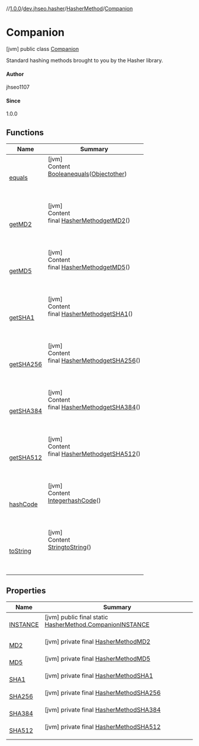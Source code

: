 //[1.0.0](../../../index.md)/[dev.jhseo.hasher](../../index.md)/[HasherMethod](../index.md)/[Companion](index.md)



# Companion  
 [jvm] public class [Companion](index.md)

Standard hashing methods brought to you by the Hasher library.



#### Author  


jhseo1107



#### Since  


1.0.0

   


## Functions  
  
|  Name|  Summary| 
|---|---|
| <a name="kotlin/Any/equals/#kotlin.Any?/PointingToDeclaration/"></a>[equals](index.md#%5Bkotlin%2FAny%2Fequals%2F%23kotlin.Any%3F%2FPointingToDeclaration%2F%5D%2FFunctions%2F-1375144273)| <a name="kotlin/Any/equals/#kotlin.Any?/PointingToDeclaration/"></a>[jvm]  <br>Content  <br>[Boolean](https://docs.oracle.com/javase/8/docs/api/java/lang/Boolean.html)[equals](index.md#%5Bkotlin%2FAny%2Fequals%2F%23kotlin.Any%3F%2FPointingToDeclaration%2F%5D%2FFunctions%2F-1375144273)([Object](https://docs.oracle.com/javase/8/docs/api/java/lang/Object.html)[other](index.md#%5Bkotlin%2FAny%2Fequals%2F%23kotlin.Any%3F%2FPointingToDeclaration%2F%5D%2FFunctions%2F-1375144273))  <br>  <br><br><br>
| <a name="dev.jhseo.hasher/HasherMethod.Companion/<get-MD2>/#/PointingToDeclaration/"></a>[getMD2](get-m-d2.md)| <a name="dev.jhseo.hasher/HasherMethod.Companion/<get-MD2>/#/PointingToDeclaration/"></a>[jvm]  <br>Content  <br>final [HasherMethod](../index.md)[getMD2](get-m-d2.md)()  <br>  <br><br><br>
| <a name="dev.jhseo.hasher/HasherMethod.Companion/<get-MD5>/#/PointingToDeclaration/"></a>[getMD5](get-m-d5.md)| <a name="dev.jhseo.hasher/HasherMethod.Companion/<get-MD5>/#/PointingToDeclaration/"></a>[jvm]  <br>Content  <br>final [HasherMethod](../index.md)[getMD5](get-m-d5.md)()  <br>  <br><br><br>
| <a name="dev.jhseo.hasher/HasherMethod.Companion/<get-SHA1>/#/PointingToDeclaration/"></a>[getSHA1](get-s-h-a1.md)| <a name="dev.jhseo.hasher/HasherMethod.Companion/<get-SHA1>/#/PointingToDeclaration/"></a>[jvm]  <br>Content  <br>final [HasherMethod](../index.md)[getSHA1](get-s-h-a1.md)()  <br>  <br><br><br>
| <a name="dev.jhseo.hasher/HasherMethod.Companion/<get-SHA256>/#/PointingToDeclaration/"></a>[getSHA256](get-s-h-a256.md)| <a name="dev.jhseo.hasher/HasherMethod.Companion/<get-SHA256>/#/PointingToDeclaration/"></a>[jvm]  <br>Content  <br>final [HasherMethod](../index.md)[getSHA256](get-s-h-a256.md)()  <br>  <br><br><br>
| <a name="dev.jhseo.hasher/HasherMethod.Companion/<get-SHA384>/#/PointingToDeclaration/"></a>[getSHA384](get-s-h-a384.md)| <a name="dev.jhseo.hasher/HasherMethod.Companion/<get-SHA384>/#/PointingToDeclaration/"></a>[jvm]  <br>Content  <br>final [HasherMethod](../index.md)[getSHA384](get-s-h-a384.md)()  <br>  <br><br><br>
| <a name="dev.jhseo.hasher/HasherMethod.Companion/<get-SHA512>/#/PointingToDeclaration/"></a>[getSHA512](get-s-h-a512.md)| <a name="dev.jhseo.hasher/HasherMethod.Companion/<get-SHA512>/#/PointingToDeclaration/"></a>[jvm]  <br>Content  <br>final [HasherMethod](../index.md)[getSHA512](get-s-h-a512.md)()  <br>  <br><br><br>
| <a name="kotlin/Any/hashCode/#/PointingToDeclaration/"></a>[hashCode](index.md#%5Bkotlin%2FAny%2FhashCode%2F%23%2FPointingToDeclaration%2F%5D%2FFunctions%2F-1375144273)| <a name="kotlin/Any/hashCode/#/PointingToDeclaration/"></a>[jvm]  <br>Content  <br>[Integer](https://docs.oracle.com/javase/8/docs/api/java/lang/Integer.html)[hashCode](index.md#%5Bkotlin%2FAny%2FhashCode%2F%23%2FPointingToDeclaration%2F%5D%2FFunctions%2F-1375144273)()  <br>  <br><br><br>
| <a name="kotlin/Any/toString/#/PointingToDeclaration/"></a>[toString](index.md#%5Bkotlin%2FAny%2FtoString%2F%23%2FPointingToDeclaration%2F%5D%2FFunctions%2F-1375144273)| <a name="kotlin/Any/toString/#/PointingToDeclaration/"></a>[jvm]  <br>Content  <br>[String](https://docs.oracle.com/javase/8/docs/api/java/lang/String.html)[toString](index.md#%5Bkotlin%2FAny%2FtoString%2F%23%2FPointingToDeclaration%2F%5D%2FFunctions%2F-1375144273)()  <br>  <br><br><br>


## Properties  
  
|  Name|  Summary| 
|---|---|
| <a name="dev.jhseo.hasher/HasherMethod.Companion/INSTANCE/#/PointingToDeclaration/"></a>[INSTANCE](index.md#%5Bdev.jhseo.hasher%2FHasherMethod.Companion%2FINSTANCE%2F%23%2FPointingToDeclaration%2F%5D%2FProperties%2F-1375144273)| <a name="dev.jhseo.hasher/HasherMethod.Companion/INSTANCE/#/PointingToDeclaration/"></a> [jvm] public final static [HasherMethod.Companion](index.md)[INSTANCE](index.md#%5Bdev.jhseo.hasher%2FHasherMethod.Companion%2FINSTANCE%2F%23%2FPointingToDeclaration%2F%5D%2FProperties%2F-1375144273)  <br>   <br>
| <a name="dev.jhseo.hasher/HasherMethod.Companion/MD2/#/PointingToDeclaration/"></a>[MD2](index.md#%5Bdev.jhseo.hasher%2FHasherMethod.Companion%2FMD2%2F%23%2FPointingToDeclaration%2F%5D%2FProperties%2F-1375144273)| <a name="dev.jhseo.hasher/HasherMethod.Companion/MD2/#/PointingToDeclaration/"></a> [jvm] private final [HasherMethod](../index.md)[MD2](index.md#%5Bdev.jhseo.hasher%2FHasherMethod.Companion%2FMD2%2F%23%2FPointingToDeclaration%2F%5D%2FProperties%2F-1375144273)  <br>   <br>
| <a name="dev.jhseo.hasher/HasherMethod.Companion/MD5/#/PointingToDeclaration/"></a>[MD5](index.md#%5Bdev.jhseo.hasher%2FHasherMethod.Companion%2FMD5%2F%23%2FPointingToDeclaration%2F%5D%2FProperties%2F-1375144273)| <a name="dev.jhseo.hasher/HasherMethod.Companion/MD5/#/PointingToDeclaration/"></a> [jvm] private final [HasherMethod](../index.md)[MD5](index.md#%5Bdev.jhseo.hasher%2FHasherMethod.Companion%2FMD5%2F%23%2FPointingToDeclaration%2F%5D%2FProperties%2F-1375144273)  <br>   <br>
| <a name="dev.jhseo.hasher/HasherMethod.Companion/SHA1/#/PointingToDeclaration/"></a>[SHA1](index.md#%5Bdev.jhseo.hasher%2FHasherMethod.Companion%2FSHA1%2F%23%2FPointingToDeclaration%2F%5D%2FProperties%2F-1375144273)| <a name="dev.jhseo.hasher/HasherMethod.Companion/SHA1/#/PointingToDeclaration/"></a> [jvm] private final [HasherMethod](../index.md)[SHA1](index.md#%5Bdev.jhseo.hasher%2FHasherMethod.Companion%2FSHA1%2F%23%2FPointingToDeclaration%2F%5D%2FProperties%2F-1375144273)  <br>   <br>
| <a name="dev.jhseo.hasher/HasherMethod.Companion/SHA256/#/PointingToDeclaration/"></a>[SHA256](index.md#%5Bdev.jhseo.hasher%2FHasherMethod.Companion%2FSHA256%2F%23%2FPointingToDeclaration%2F%5D%2FProperties%2F-1375144273)| <a name="dev.jhseo.hasher/HasherMethod.Companion/SHA256/#/PointingToDeclaration/"></a> [jvm] private final [HasherMethod](../index.md)[SHA256](index.md#%5Bdev.jhseo.hasher%2FHasherMethod.Companion%2FSHA256%2F%23%2FPointingToDeclaration%2F%5D%2FProperties%2F-1375144273)  <br>   <br>
| <a name="dev.jhseo.hasher/HasherMethod.Companion/SHA384/#/PointingToDeclaration/"></a>[SHA384](index.md#%5Bdev.jhseo.hasher%2FHasherMethod.Companion%2FSHA384%2F%23%2FPointingToDeclaration%2F%5D%2FProperties%2F-1375144273)| <a name="dev.jhseo.hasher/HasherMethod.Companion/SHA384/#/PointingToDeclaration/"></a> [jvm] private final [HasherMethod](../index.md)[SHA384](index.md#%5Bdev.jhseo.hasher%2FHasherMethod.Companion%2FSHA384%2F%23%2FPointingToDeclaration%2F%5D%2FProperties%2F-1375144273)  <br>   <br>
| <a name="dev.jhseo.hasher/HasherMethod.Companion/SHA512/#/PointingToDeclaration/"></a>[SHA512](index.md#%5Bdev.jhseo.hasher%2FHasherMethod.Companion%2FSHA512%2F%23%2FPointingToDeclaration%2F%5D%2FProperties%2F-1375144273)| <a name="dev.jhseo.hasher/HasherMethod.Companion/SHA512/#/PointingToDeclaration/"></a> [jvm] private final [HasherMethod](../index.md)[SHA512](index.md#%5Bdev.jhseo.hasher%2FHasherMethod.Companion%2FSHA512%2F%23%2FPointingToDeclaration%2F%5D%2FProperties%2F-1375144273)  <br>   <br>

